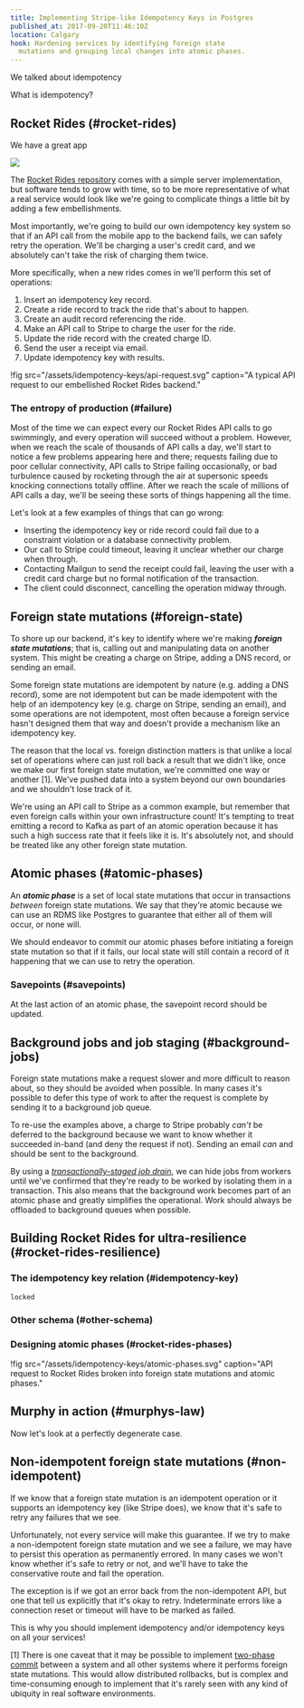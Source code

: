 ```yaml
---
title: Implementing Stripe-like Idempotency Keys in Postgres
published_at: 2017-09-20T11:46:10Z
location: Calgary
hook: Hardening services by identifying foreign state
  mutations and grouping local changes into atomic phases.
---
```


We talked about idempotency

What is idempotency?

## Rocket Rides (#rocket-rides)

We have a great app

<p><img src="/assets/idempotency-keys/rocketrides-ios-ride.png" data-rjs="2"></p>

The [Rocket Rides repository][rocketrides] comes with a
simple server implementation, but software tends to grow
with time, so to be more representative of what a real
service would look like we're going to complicate things a
little bit by adding a few embellishments.

Most importantly, we're going to build our own idempotency
key system so that if an API call from the mobile app to
the backend fails, we can safely retry the operation. We'll
be charging a user's credit card, and we absolutely can't
take the risk of charging them twice.

More specifically, when a new rides comes in we'll perform
this set of operations:

1. Insert an idempotency key record.
2. Create a ride record to track the ride that's about to
   happen.
3. Create an audit record referencing the ride.
4. Make an API call to Stripe to charge the user for the
   ride.
5. Update the ride record with the created charge ID.
6. Send the user a receipt via email.
7. Update idempotency key with results.

!fig src="/assets/idempotency-keys/api-request.svg" caption="A typical API request to our embellished Rocket Rides backend."

### The entropy of production (#failure)

Most of the time we can expect every our Rocket Rides API
calls to go swimmingly, and every operation will succeed
without a problem. However, when we reach the scale of
thousands of API calls a day, we'll start to notice a few
problems appearing here and there; requests failing due to
poor cellular connectivity, API calls to Stripe failing
occasionally, or bad turbulence caused by rocketing through
the air at supersonic speeds knocking connections totally
offline. After we reach the scale of millions of API calls
a day, we'll be seeing these sorts of things happening all
the time.

Let's look at a few examples of things that can go wrong:

* Inserting the idempotency key or ride record could fail
  due to a constraint violation or a database connectivity
  problem.
* Our call to Stripe could timeout, leaving it unclear
  whether our charge when through.
* Contacting Mailgun to send the receipt could fail,
  leaving the user with a credit card charge but no formal
  notification of the transaction.
* The client could disconnect, cancelling the operation
  midway through.

## Foreign state mutations (#foreign-state)

To shore up our backend, it's key to identify where we're
making ***foreign state mutations***; that is, calling out
and manipulating data on another system. This might be
creating a charge on Stripe, adding a DNS record, or
sending an email.

Some foreign state mutations are idempotent by nature (e.g.
adding a DNS record), some are not idempotent but can be
made idempotent with the help of an idempotency key (e.g.
charge on Stripe, sending an email), and some operations
are not idempotent, most often because a foreign service
hasn't designed them that way and doesn't provide a
mechanism like an idempotency key.

The reason that the local vs. foreign distinction matters
is that unlike a local set of operations where can just
roll back a result that we didn't like, once we make our
first foreign state mutation, we're committed one way or
another [1]. We've pushed data into a system beyond our own
boundaries and we shouldn't lose track of it.

We're using an API call to Stripe as a common example, but
remember that even foreign calls within your own
infrastructure count! It's tempting to treat emitting a
record to Kafka as part of an atomic operation because it
has such a high success rate that it feels like it is. It's
absolutely not, and should be treated like any other
foreign state mutation.

## Atomic phases (#atomic-phases)

An ***atomic phase*** is a set of local state mutations
that occur in transactions _between_ foreign state
mutations. We say that they're atomic because we can use an
RDMS like Postgres to guarantee that either all of them
will occur, or none will.

We should endeavor to commit our atomic phases before
initiating a foreign state mutation so that if it fails,
our local state will still contain a record of it happening
that we can use to retry the operation.

### Savepoints (#savepoints)

At the last action of an atomic phase, the savepoint record
should be updated.

## Background jobs and job staging (#background-jobs)

Foreign state mutations make a request slower and more
difficult to reason about, so they should be avoided when
possible. In many cases it's possible to defer this type of
work to after the request is complete by sending it to a
background job queue.

To re-use the examples above, a charge to Stripe probably
_can't_ be deferred to the background because we want to
know whether it succeeded in-band (and deny the request if
not). Sending an email _can_ and should be sent to the
background.

By using a [_transactionally-staged job
drain_](/job-drain), we can hide jobs from workers until
we've confirmed that they're ready to be worked by
isolating them in a transaction. This also means that the
background work becomes part of an atomic phase and greatly
simplifies the operational. Work should always be offloaded
to background queues when possible.

## Building Rocket Rides for ultra-resilience (#rocket-rides-resilience)

### The idempotency key relation (#idempotency-key)

`locked`

### Other schema (#other-schema)

### Designing atomic phases (#rocket-rides-phases)

!fig src="/assets/idempotency-keys/atomic-phases.svg" caption="API request to Rocket Rides broken into foreign state mutations and atomic phases."

## Murphy in action (#murphys-law)

Now let's look at a perfectly degenerate case.

## Non-idempotent foreign state mutations (#non-idempotent)

If we know that a foreign state mutation is an idempotent
operation or it supports an idempotency key (like Stripe
does), we know that it's safe to retry any failures that we
see.

Unfortunately, not every service will make this guarantee.
If we try to make a non-idempotent foreign state mutation
and we see a failure, we may have to persist this operation
as permanently errored. In many cases we won't know whether
it's safe to retry or not, and we'll have to take the
conservative route and fail the operation.

The exception is if we got an error back from the
non-idempotent API, but one that tell us explicitly that
it's okay to retry. Indeterminate errors like a connection
reset or timeout will have to be marked as failed.

This is why you should implement idempotency and/or
idempotency keys on all your services!

[1] There is one caveat that it may be possible to
implement [two-phase commit][2pc] between a system and all
other systems where it performs foreign state mutations.
This would allow distributed rollbacks, but is complex and
time-consuming enough to implement that it's rarely seen
with any kind of ubiquity in real software environments.

[2pc]: https://en.wikipedia.org/wiki/Two-phase_commit_protocol
[rocketrides]: https://github.com/stripe/stripe-connect-rocketrides

